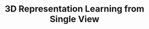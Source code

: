 ---
layout: page
title: 3D Representation Learning from Single View
description: Feb '23, 3D Learning Course Assignment
img: assets/img/prog8.gif
importance: 4
redirect: https://gsethi2409.github.io/3dl-assignment2/
category: individual
---